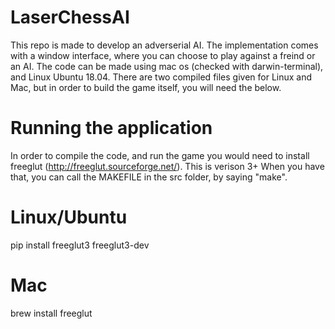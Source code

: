 # LaserChessAI
This repo is made to develop an adverserial AI. The implementation comes with a window interface, where you can choose to play against a freind or an AI. The code can be made using mac os (checked with darwin-terminal), and Linux Ubuntu 18.04.
There are two compiled files given for Linux and Mac, but in order to build the game itself, you will need the below.


# Running the application
In order to compile the code, and run the game you would need to install freeglut (http://freeglut.sourceforge.net/). This is verison 3+
When you have that, you can call the MAKEFILE in the src folder, by saying "make".

# Linux/Ubuntu
pip install freeglut3 freeglut3-dev

# Mac 
brew install freeglut
